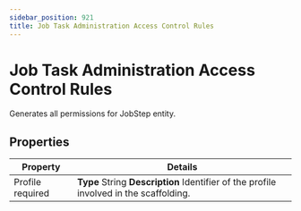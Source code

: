 ```yaml
---
sidebar_position: 921
title: Job Task Administration Access Control Rules
---
```


# Job Task Administration Access Control Rules

Generates all permissions for JobStep entity.

## Properties

| Property | Details |
| --- | --- |
| Profile required | **Type**  String  **Description** Identifier of the profile involved in the scaffolding. |